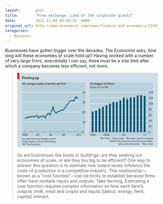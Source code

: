 ```yaml
---
layout:       post
title:        "Free exchange: Land of the corporate giants"
date:         2012-11-04 08:49:25 -0800
original_url: http://www.economist.com/news/finance-and-economics/21565609-economies-scale-run-out-certain-point-largest-firms-america-may-be
categories:
  - Business
---
```


Businesses have gotten bigger over the decades. The Economist asks, how long will these economies of scale hold up? Having worked with a number of very large firms, anecdotally I can say, there must be a size limit after which a company becomes less efficient, not more.

 >  ![](/assets/import/20121103_fnc374.png)  
 > 
 >  So are businesses like boats or buildings: are they seeking out economies of scale, or are they too big to be efficient? One way to answer this question is to estimate how output levels influence the costs of production in a competitive industry. This relationship—known as a “cost function”—can be tricky to establish because firms often have multiple inputs and outputs. Take farming. Estimating a cost function requires complex information on how each farm’s outputs (milk, meat and crops) and inputs (labour, energy, feed, capital) interact. 

